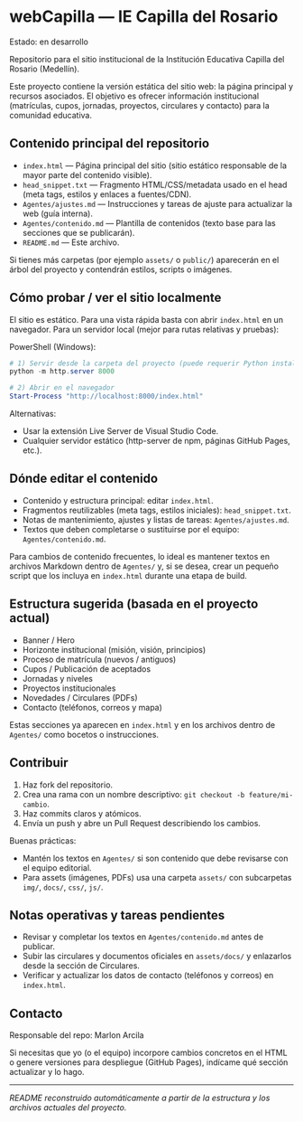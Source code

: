 ﻿# webCapilla — IE Capilla del Rosario

Estado: en desarrollo

Repositorio para el sitio institucional de la Institución Educativa Capilla del Rosario (Medellín).

Este proyecto contiene la versión estática del sitio web: la página principal y recursos asociados. El objetivo es ofrecer información institucional (matrículas, cupos, jornadas, proyectos, circulares y contacto) para la comunidad educativa.

## Contenido principal del repositorio

- `index.html` — Página principal del sitio (sitio estático responsable de la mayor parte del contenido visible).
- `head_snippet.txt` — Fragmento HTML/CSS/metadata usado en el head (meta tags, estilos y enlaces a fuentes/CDN).
- `Agentes/ajustes.md` — Instrucciones y tareas de ajuste para actualizar la web (guía interna).
- `Agentes/contenido.md` — Plantilla de contenidos (texto base para las secciones que se publicarán).
- `README.md` — Este archivo.

Si tienes más carpetas (por ejemplo `assets/` o `public/`) aparecerán en el árbol del proyecto y contendrán estilos, scripts o imágenes.

## Cómo probar / ver el sitio localmente

El sitio es estático. Para una vista rápida basta con abrir `index.html` en un navegador. Para un servidor local (mejor para rutas relativas y pruebas):

PowerShell (Windows):

```powershell
# 1) Servir desde la carpeta del proyecto (puede requerir Python instalado)
python -m http.server 8000

# 2) Abrir en el navegador
Start-Process "http://localhost:8000/index.html"
```

Alternativas:

- Usar la extensión Live Server de Visual Studio Code.
- Cualquier servidor estático (http-server de npm, páginas GitHub Pages, etc.).

## Dónde editar el contenido

- Contenido y estructura principal: editar `index.html`.
- Fragmentos reutilizables (meta tags, estilos iniciales): `head_snippet.txt`.
- Notas de mantenimiento, ajustes y listas de tareas: `Agentes/ajustes.md`.
- Textos que deben completarse o sustituirse por el equipo: `Agentes/contenido.md`.

Para cambios de contenido frecuentes, lo ideal es mantener textos en archivos Markdown dentro de `Agentes/` y, si se desea, crear un pequeño script que los incluya en `index.html` durante una etapa de build.

## Estructura sugerida (basada en el proyecto actual)

- Banner / Hero
- Horizonte institucional (misión, visión, principios)
- Proceso de matrícula (nuevos / antiguos)
- Cupos / Publicación de aceptados
- Jornadas y niveles
- Proyectos institucionales
- Novedades / Circulares (PDFs)
- Contacto (teléfonos, correos y mapa)

Estas secciones ya aparecen en `index.html` y en los archivos dentro de `Agentes/` como bocetos o instrucciones.

## Contribuir

1. Haz fork del repositorio.
2. Crea una rama con un nombre descriptivo: `git checkout -b feature/mi-cambio`.
3. Haz commits claros y atómicos.
4. Envía un push y abre un Pull Request describiendo los cambios.

Buenas prácticas:

- Mantén los textos en `Agentes/` si son contenido que debe revisarse con el equipo editorial.
- Para assets (imágenes, PDFs) usa una carpeta `assets/` con subcarpetas `img/`, `docs/`, `css/`, `js/`.

## Notas operativas y tareas pendientes

- Revisar y completar los textos en `Agentes/contenido.md` antes de publicar.
- Subir las circulares y documentos oficiales en `assets/docs/` y enlazarlos desde la sección de Circulares.
- Verificar y actualizar los datos de contacto (teléfonos y correos) en `index.html`.

## Contacto

Responsable del repo: Marlon Arcila

Si necesitas que yo (o el equipo) incorpore cambios concretos en el HTML o genere versiones para despliegue (GitHub Pages), indícame qué sección actualizar y lo hago.

---

_README reconstruido automáticamente a partir de la estructura y los archivos actuales del proyecto._
